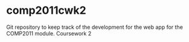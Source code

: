 # comp2011cwk2
Git repository to keep track of the development for the web app for the COMP2011 module. Coursework 2
